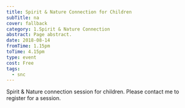 ```yaml
---
title: Spirit & Nature Connection for Children
subTitle: na
cover: fallback
category: 1.Spirit & Nature Connection
abstract: Page abstract.
date: 2018-08-14
fromTime: 1.15pm
toTime: 4.15pm
type: event
cost: Free
tags:
  - snc
---
```


Spirit & Nature connection session for children. Please contact me to register for a session.

